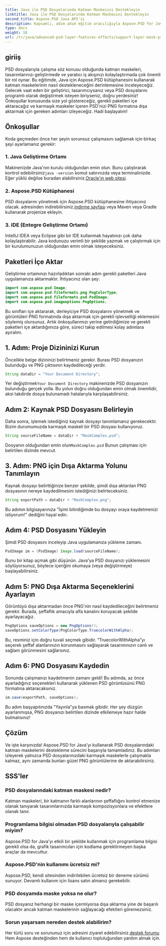 ```yaml
---
title: Java ile PSD Dosyalarında Katman Maskesini Destekleyin
linktitle: Java ile PSD Dosyalarında Katman Maskesini Destekleyin
second_title: Aspose.PSD Java API'si
description: Kapsamlı, adım adım eğitim aracılığıyla Aspose.PSD for Java kullanarak PSD dosyalarındaki katman maskelerini nasıl destekleyeceğinizi öğrenin.
type: docs
weight: 18
url: /tr/java/advanced-psd-layer-features-effects/support-layer-mask-psd-files/
---
```

## giriiş
PSD dosyalarıyla çalışma söz konusu olduğunda katman maskeleri, tasarımlarınızı geliştirmede ve yaratıcı iş akışınızı kolaylaştırmada çok önemli bir rol oynar. Bu eğitimde, Java için Aspose.PSD kütüphanesini kullanarak katman maskelerinin nasıl destekleneceğini derinlemesine inceleyeceğiz. Gelecek vaat eden bir geliştirici, tasarımcıysanız veya PSD dosyalarını programlı olarak değiştirmek isteyen biriyseniz, doğru yerdesiniz! Önkoşullar konusunda size yol göstereceğiz, gerekli paketleri içe aktaracağız ve karmaşık maskeler içeren PSD'nizi PNG formatına dışa aktarmak için gereken adımları izleyeceğiz. Hadi başlayalım!
## Önkoşullar
Koda geçmeden önce her şeyin sorunsuz çalışmasını sağlamak için birkaç şeyi ayarlamanız gerekir:
### 1. Java Geliştirme Ortamı
 Makinenizde Java'nın kurulu olduğundan emin olun. Bunu çalıştırarak kontrol edebilirsiniz`java -version` komut satırınızda veya terminalinizde. Eğer yüklü değilse buradan alabilirsiniz.[Oracle'ın web sitesi](https://www.oracle.com/java/technologies/javase-jdk11-downloads.html).
### 2. Aspose.PSD Kütüphanesi
PSD dosyalarını yönetmek için Aspose.PSD kütüphanesine ihtiyacınız olacak. adresinden indirebilirsiniz.[indirme sayfası](https://releases.aspose.com/psd/java/) veya Maven veya Gradle kullanarak projenize ekleyin.
### 3. IDE (Entegre Geliştirme Ortamı)
IntelliJ IDEA veya Eclipse gibi bir IDE kullanmak hayatınızı çok daha kolaylaştırabilir. Java kodunuzu verimli bir şekilde yazmak ve çalıştırmak için bir kurulumunuzun olduğundan emin olmak isteyeceksiniz.
## Paketleri İçe Aktar
Geliştirme ortamınızı hazırladıktan sonraki adım gerekli paketleri Java uygulamanıza aktarmaktır. İhtiyacınız olan şey:
```java
import com.aspose.psd.Image;
import com.aspose.psd.fileformats.png.PngColorType;
import com.aspose.psd.fileformats.psd.PsdImage;
import com.aspose.psd.imageoptions.PngOptions;
```
Bu sınıfları içe aktararak, derleyiciye PSD dosyalarını yönetmek ve görüntüleri PNG formatında dışa aktarmak için gerekli işlevselliği eklemesini söylemiş olursunuz.
Artık önkoşullarımızı yerine getirdiğimize ve gerekli paketleri içe aktardığımıza göre, süreci takip edilmesi kolay adımlara ayıralım.
## 1. Adım: Proje Dizininizi Kurun

Öncelikle belge dizininizi belirtmeniz gerekir. Burası PSD dosyanızın bulunduğu ve PNG çıktısının kaydedileceği yerdir.
```java
String dataDir = "Your Document Directory";
```
 Yer değiştirmek`Your Document Directory` makinenizde PSD dosyanızın bulunduğu gerçek yolla. Bu yolun doğru olduğundan emin olmak önemlidir, aksi takdirde dosya bulunamadı hatalarıyla karşılaşabilirsiniz.
## Adım 2: Kaynak PSD Dosyasını Belirleyin

Daha sonra, işlemek istediğiniz kaynak dosyayı tanımlamanız gerekecektir. Bizim durumumuzda karmaşık maskeli bir PSD dosyası kullanıyoruz.
```java
String sourceFileName = dataDir + "MaskComplex.psd";
```
 Dosyanın olduğundan emin olun`MaskComplex.psd` Bunun çalışması için belirtilen dizinde mevcut. 
## 3. Adım: PNG için Dışa Aktarma Yolunu Tanımlayın

Kaynak dosyayı belirttiğinize benzer şekilde, şimdi dışa aktarılan PNG dosyasının nereye kaydedilmesini istediğinizi belirteceksiniz.
```java
String exportPath = dataDir + "MaskComplex.png";
```
Bu adımın bilgisayarınıza "İşimi bitirdiğimde bu dosyayı oraya kaydetmenizi istiyorum!" dediğini hayal edin.
## Adım 4: PSD Dosyasını Yükleyin

Şimdi PSD dosyasını inceleyip Java uygulamanıza yükleme zamanı.
```java
PsdImage im = (PsdImage) Image.load(sourceFileName);
```
Bunu bir kitap açmak gibi düşünün. Java'ya PSD dosyanızı yüklemesini söylüyorsunuz, böylece içeriğini okumaya (veya değiştirmeye) başlayabilirsiniz.
## Adım 5: PNG Dışa Aktarma Seçeneklerini Ayarlayın

Görüntüyü dışa aktarmadan önce PNG'nin nasıl kaydedileceğini belirtmeniz gerekir. Burada, şeffaflık amacıyla alfa kanalını koruyacak şekilde ayarlayacağız.
```java
PngOptions saveOptions = new PngOptions();
saveOptions.setColorType(PngColorType.TruecolorWithAlpha);
```
Bu, resminiz için doğru tuvali seçmek gibidir. “TruecolorWithAlpha”yı seçerek şeffaf alanlarınızın korunmasını sağlayarak tasarımınızın canlı ve sağlam görünmesini sağlarsınız.
## Adım 6: PNG Dosyasını Kaydedin

Sonunda çalışmanızı kaydetmenin zamanı geldi! Bu adımda, az önce ayarladığınız seçenekleri kullanarak yüklenen PSD görüntüsünü PNG formatına aktaracaksınız.
```java
im.save(exportPath, saveOptions);
```
Bu adım başyapıtınızda "Yayınla"ya basmak gibidir. Her şey düzgün ayarlanmışsa, PNG dosyanızı belirtilen dizinde etkilemeye hazır halde bulmalısınız!
## Çözüm
Ve işte karşınızda! Aspose.PSD for Java'yı kullanarak PSD dosyalarındaki katman maskelerini destekleme sürecini başarıyla tamamladınız. Bu adımları izleyerek yalnızca PSD dosyalarınızdaki karmaşık maskelerle çalışmakla kalmaz, aynı zamanda bunları güzel PNG görüntülerine de aktarabilirsiniz. 
## SSS'ler
### PSD dosyalarındaki katman maskesi nedir?  
Katman maskeleri, bir katmanın farklı alanlarının şeffaflığını kontrol etmenize olanak tanıyarak tasarımlarınızda karmaşık kompozisyonlara ve efektlere olanak tanır.
### Programlama bilgisi olmadan PSD dosyalarıyla çalışabilir miyim?  
Aspose.PSD for Java'yı etkili bir şekilde kullanmak için programlama bilgisi gerekli olsa da, grafik tasarımcıları için kodlama gerektirmeyen başka araçlar da mevcuttur.
### Aspose.PSD'nin kullanımı ücretsiz mi?  
Aspose.PSD, kendi sitesinden indirilebilen ücretsiz bir deneme sürümü sunuyor. Devamlı kullanım için lisans satın almanız gerekebilir.
### PSD dosyamda maske yoksa ne olur?  
PSD dosyanız herhangi bir maske içermiyorsa dışa aktarma yine de başarılı olacaktır ancak katman maskelerinin sağlayacağı efektleri göremezsiniz.
### Sorun yaşarsam nereden destek alabilirim?  
 Her türlü soru ve sorununuz için adresini ziyaret edebilirsiniz.[destek forumu](https://forum.aspose.com/c/psd/34) Hem Aspose desteğinden hem de kullanıcı topluluğundan yardım almak için.